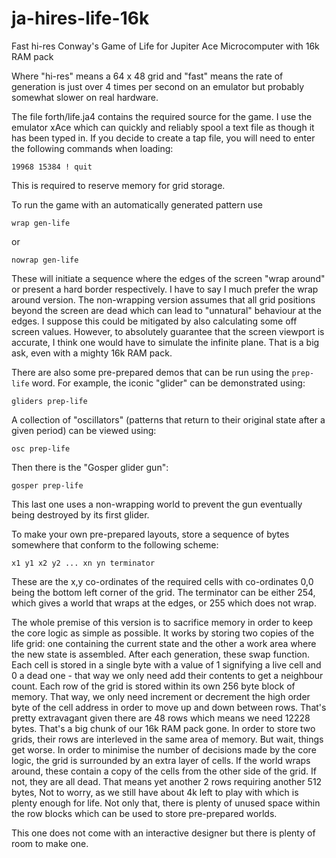# ja-hires-life-16k
Fast hi-res Conway's Game of Life for Jupiter Ace Microcomputer with 16k RAM pack

Where "hi-res" means a 64 x 48 grid and "fast" means the rate of generation is
just over 4 times per second on an emulator but probably somewhat slower on real
hardware.

The file forth/life.ja4 contains the required source for the game. I use the
emulator xAce which can quickly and reliably spool a text file as though
it has been typed in. If you decide to create a tap file, you will need to
enter the following commands when loading:

```
19968 15384 ! quit
```

This is required to reserve memory for grid storage.

To run the game with an automatically generated pattern use

```wrap gen-life```

or

```nowrap gen-life```

These will initiate a sequence where the edges of the screen
"wrap around" or present a hard border respectively. I have to say I much
prefer the
wrap around version. The non-wrapping version assumes that all grid positions
beyond the screen are dead which can lead to "unnatural" behaviour at the edges.
I suppose this could be mitigated by also calculating some off screen values.
However, to absolutely guarantee that the screen viewport is accurate, I think
one would have to simulate the infinite plane. That is a big ask, even with a
mighty 16k RAM pack.

There are also some pre-prepared demos that can be run using the `prep-life`
word. For example, the iconic "glider" can be demonstrated using:

```gliders prep-life```

A collection of "oscillators" (patterns that return to
their original state after a given period) can be viewed using:

```osc prep-life```

Then there is the "Gosper glider gun":

```gosper prep-life```

This last one uses
a non-wrapping world to prevent the gun eventually being destroyed by its first
glider.

To make your own pre-prepared layouts, store a sequence of bytes somewhere that
conform to the following scheme:

```
x1 y1 x2 y2 ... xn yn terminator
```

These are the x,y co-ordinates of the required cells with co-ordinates 0,0
being the bottom left corner of the grid. The terminator can
be either 254, which gives a world that wraps at the edges, or 255 which does
not wrap. 

The whole premise of this version is to sacrifice memory in order to keep the
core logic as simple as possible. It works by storing two copies of the life
grid: one containing the current state and the other a work area where
the new state is assembled. After each generation, these swap function. Each
cell is stored in a single byte with a value of 1 signifying a live cell and 0
a dead one - that way we only need add their contents to get a neighbour count. Each
row of the grid is stored within its own 256 byte block of memory. That way, we
only need increment or decrement the high order byte of the cell address in
order to move up and down between rows. That's pretty extravagant given there are 48 rows
which means we need 12228 bytes. That's a big chunk of our 16k RAM pack gone. In
order to store two grids, their rows are interleved in the same
area of memory. But wait, things get worse. In order to minimise the number of
decisions made by the core logic, the grid is surrounded by an extra layer of
cells. If the world wraps around, these contain a copy of the cells from the other
side of the grid. If not, they are all dead. That means yet another 2 rows
requiring another 512 bytes, Not to worry, as
we still have about 4k left to play with which is plenty enough for life.
Not only that, there is plenty of unused space within the row blocks
which can be used to store pre-prepared worlds.

This one does not come with an interactive designer but there is plenty of room
to make one.
